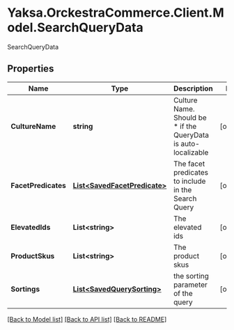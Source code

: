 # Yaksa.OrckestraCommerce.Client.Model.SearchQueryData
SearchQueryData

## Properties

Name | Type | Description | Notes
------------ | ------------- | ------------- | -------------
**CultureName** | **string** | Culture Name. Should be * if the QueryData is auto-localizable | [optional] 
**FacetPredicates** | [**List&lt;SavedFacetPredicate&gt;**](SavedFacetPredicate.md) | The facet predicates to include in the Search Query | [optional] 
**ElevatedIds** | **List&lt;string&gt;** | The elevated ids | [optional] 
**ProductSkus** | **List&lt;string&gt;** | The product skus | [optional] 
**Sortings** | [**List&lt;SavedQuerySorting&gt;**](SavedQuerySorting.md) | the sorting parameter of the query | [optional] 

[[Back to Model list]](../README.md#documentation-for-models) [[Back to API list]](../README.md#documentation-for-api-endpoints) [[Back to README]](../README.md)

